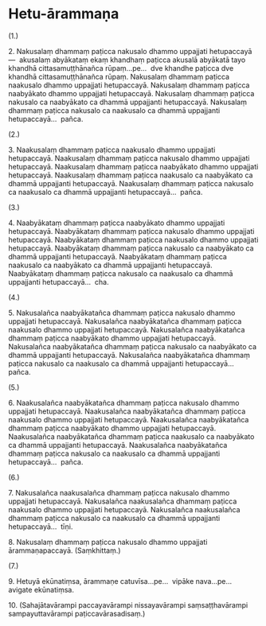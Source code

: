 

# Hetu-ārammaṇa





(1.)

2\. Nakusalaṃ dhammaṃ paṭicca nakusalo dhammo uppajjati hetupaccayā—  akusalaṃ abyākataṃ ekaṃ khandhaṃ paṭicca akusalā abyākatā tayo khandhā cittasamuṭṭhānañca rūpaṃ…pe…  dve khandhe paṭicca dve khandhā cittasamuṭṭhānañca rūpaṃ. Nakusalaṃ dhammaṃ paṭicca naakusalo dhammo uppajjati hetupaccayā. Nakusalaṃ dhammaṃ paṭicca naabyākato dhammo uppajjati hetupaccayā. Nakusalaṃ dhammaṃ paṭicca nakusalo ca naabyākato ca dhammā uppajjanti hetupaccayā. Nakusalaṃ dhammaṃ paṭicca nakusalo ca naakusalo ca dhammā uppajjanti hetupaccayā…  pañca.

(2.)

3\. Naakusalaṃ dhammaṃ paṭicca naakusalo dhammo uppajjati hetupaccayā. Naakusalaṃ dhammaṃ paṭicca nakusalo dhammo uppajjati hetupaccayā. Naakusalaṃ dhammaṃ paṭicca naabyākato dhammo uppajjati hetupaccayā. Naakusalaṃ dhammaṃ paṭicca naakusalo ca naabyākato ca dhammā uppajjanti hetupaccayā. Naakusalaṃ dhammaṃ paṭicca nakusalo ca naakusalo ca dhammā uppajjanti hetupaccayā…  pañca.

(3.)

4\. Naabyākataṃ dhammaṃ paṭicca naabyākato dhammo uppajjati hetupaccayā. Naabyākataṃ dhammaṃ paṭicca nakusalo dhammo uppajjati hetupaccayā. Naabyākataṃ dhammaṃ paṭicca naakusalo dhammo uppajjati hetupaccayā. Naabyākataṃ dhammaṃ paṭicca nakusalo ca naabyākato ca dhammā uppajjanti hetupaccayā. Naabyākataṃ dhammaṃ paṭicca naakusalo ca naabyākato ca dhammā uppajjanti hetupaccayā. Naabyākataṃ dhammaṃ paṭicca nakusalo ca naakusalo ca dhammā uppajjanti hetupaccayā…  cha.

(4.)

5\. Nakusalañca naabyākatañca dhammaṃ paṭicca nakusalo dhammo uppajjati hetupaccayā. Nakusalañca naabyākatañca dhammaṃ paṭicca naakusalo dhammo uppajjati hetupaccayā. Nakusalañca naabyākatañca dhammaṃ paṭicca naabyākato dhammo uppajjati hetupaccayā. Nakusalañca naabyākatañca dhammaṃ paṭicca nakusalo ca naabyākato ca dhammā uppajjanti hetupaccayā. Nakusalañca naabyākatañca dhammaṃ paṭicca nakusalo ca naakusalo ca dhammā uppajjanti hetupaccayā…  pañca.

(5.)

6\. Naakusalañca naabyākatañca dhammaṃ paṭicca nakusalo dhammo uppajjati hetupaccayā. Naakusalañca naabyākatañca dhammaṃ paṭicca naakusalo dhammo uppajjati hetupaccayā. Naakusalañca naabyākatañca dhammaṃ paṭicca naabyākato dhammo uppajjati hetupaccayā. Naakusalañca naabyākatañca dhammaṃ paṭicca naakusalo ca naabyākato ca dhammā uppajjanti hetupaccayā. Naakusalañca naabyākatañca dhammaṃ paṭicca nakusalo ca naakusalo ca dhammā uppajjanti hetupaccayā…  pañca.

(6.)

7\. Nakusalañca naakusalañca dhammaṃ paṭicca nakusalo dhammo uppajjati hetupaccayā. Nakusalañca naakusalañca dhammaṃ paṭicca naakusalo dhammo uppajjati hetupaccayā. Nakusalañca naakusalañca dhammaṃ paṭicca nakusalo ca naakusalo ca dhammā uppajjanti hetupaccayā…  tīṇi.

8\. Nakusalaṃ dhammaṃ paṭicca nakusalo dhammo uppajjati ārammaṇapaccayā. (Saṃkhittaṃ.)

(7.)

9\. Hetuyā ekūnatiṃsa, ārammaṇe catuvīsa…pe…  vipāke nava…pe…  avigate ekūnatiṃsa.

10\. (Sahajātavārampi paccayavārampi nissayavārampi saṃsaṭṭhavārampi sampayuttavārampi paṭiccavārasadisaṃ.)



